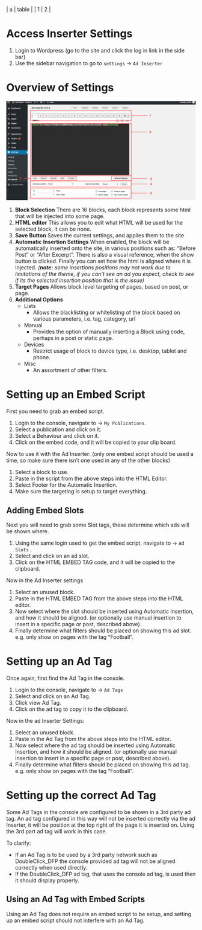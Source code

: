 <!-- TITLE: Ad Inserter - User Guide -->
<!-- SUBTITLE: How to use and set up the Ad Inserter for the demo site -->

| a | table |
| 1 |  2 |
# Access Inserter Settings
1. Login to Wordpress (go to the site and click the log in link in the side bar)
2. Use the sidebar navigation to go to `settings` -> `Ad Inserter`

# Overview of Settings
![Ad Inserter Annotation](/uploads/ad-inserter-annotation.png "Ad Inserter Annotation")

1. **Block Selection**
There are 16 blocks, each block represents some html that will be injected into some page.
2. **HTML editor**
This allows you to edit what HTML will be used for the selected block, it can be none.
3. **Save Button**
Saves the current settings, and applies them to the site
4. **Automatic Insertion Settings**
When enabled, the block will be automatically inserted onto the site, in various positions such as: “Before Post” or “After Excerpt”. There is also a visual reference, when the show button is clicked.
Finally you can set how the html is aligned where it is injected.
*(**note:** some insertions positions may not work due to limitations of the theme, if you can’t see an ad you expect, check to see if its the selected insertion position that is the issue)*
5. **Target Pages**
Allows block level targeting of pages, based on post, or page.
6. **Additional Options**
	* Lists
		* Allows the blacklisting or whitelisting of the block based on various parameters, i.e. tag, category, url
	* Manual
		* Provides the option of manually inserting a Block using code, perhaps in a post or static page.
	* Devices
		* Restrict usage of block to device type, i.e. desktop, tablet and phone.
	* Misc
		* An assortment of other filters.

# Setting up an Embed Script
First you need to grab an embed script.
1. Login to the console, navigate to -> `My Publications`.
2. Select a publication and click on it.
3. Select a Behaviour and click on it.
4. Click on the embed code, and it will be copied to your clip board.

Now to use it with the Ad Inserter:
(only one embed script should be used a time, so make sure there isn’t one used in any of the other blocks)
1. Select a block to use.
2. Paste in the script from the above steps into the HTML Editor.
3. Select Footer for the Automatic Insertion.
4. Make sure the targeting is setup to target everything.

## Adding Embed Slots
Next you will need to grab some Slot tags, these determine which ads will be shown where.
1. Using the same login used to get the embed script, navigate to -> `Ad Slots` .
2. Select and click on an ad slot.
3. Click on the HTML EMBED TAG code, and it will be copied to the clipboard.

Now in the Ad Inserter settings
1. Select an unused block.
2. Paste in the HTML EMBED TAG from the above steps into the HTML editor.
3. Now select where the slot should be inserted using Automatic Insertion, and how it should be aligned.
(or optionally use manual insertion to insert in a specific page or post, described above).
4. Finally determine what filters should be placed on showing this ad slot. e.g. only show on pages with the tag “Football”.

# Setting up an Ad Tag
Once again, first find the Ad Tag in the console.
1. Login to the console, navigate to -> `Ad Tags`
2. Select and click on an Ad Tag.
3. Click view Ad Tag.
4. Click on the ad tag to copy it to the clipboard.

Now in the ad Inserter Settings:
1. Select an unused block.
2. Paste in the Ad Tag from the above steps into the HTML editor.
3. Now select where the ad tag should be inserted using Automatic Insertion, and how it should be aligned.
(or optionally use manual insertion to insert in a specific page or post, described above).
4. Finally determine what filters should be placed on showing this ad tag. e.g. only show on pages with the tag “Football”.

# Setting up the correct Ad Tag
Some Ad Tags in the console are configured to be shown in a 3rd party ad tag. An ad tag configured in this way will not be inserted correctly via the ad Inserter, it will be position at the top right of the page it is inserted on. Using the 3rd part ad tag will work in this case. 

To clarify:
* If an Ad Tag is to be used by a 3rd party network such as DoubleClick_DFP the console provided ad tag will not be aligned correctly when used directly.
* If the DoubleClick_DFP ad tag, that uses the console ad tag, is used then it should display properly.

## Using an Ad Tag with Embed Scripts
Using an Ad Tag does not require an embed script to be setup, and setting up an embed script should not interfere with an Ad Tag.

